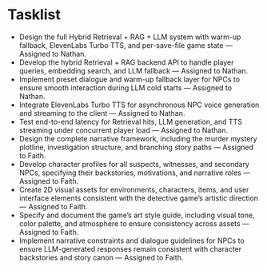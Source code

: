 # Tasklist

- Design the full Hybrid Retrieval + RAG + LLM system with warm-up fallback, ElevenLabs Turbo TTS, and per-save-file game state — Assigned to Nathan.  
- Develop the hybrid Retrieval + RAG backend API to handle player queries, embedding search, and LLM fallback — Assigned to Nathan.  
- Implement preset dialogue and warm-up fallback layer for NPCs to ensure smooth interaction during LLM cold starts — Assigned to Nathan.  
- Integrate ElevenLabs Turbo TTS for asynchronous NPC voice generation and streaming to the client — Assigned to Nathan.  
- Test end-to-end latency for Retrieval hits, LLM generation, and TTS streaming under concurrent player load — Assigned to Nathan.  
- Design the complete narrative framework, including the murder mystery plotline, investigation structure, and branching story paths — Assigned to Faith.  
- Develop character profiles for all suspects, witnesses, and secondary NPCs, specifying their backstories, motivations, and narrative roles — Assigned to Faith.  
- Create 2D visual assets for environments, characters, items, and user interface elements consistent with the detective game’s artistic direction — Assigned to Faith.  
- Specify and document the game’s art style guide, including visual tone, color palette, and atmosphere to ensure consistency across assets — Assigned to Faith.  
- Implement narrative constraints and dialogue guidelines for NPCs to ensure LLM-generated responses remain consistent with character backstories and story canon — Assigned to Faith.
